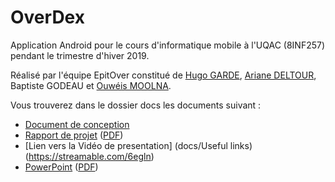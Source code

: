 ﻿# OverDex
	
Application Android pour le cours d'informatique mobile à l'UQAC (8INF257) pendant le trimestre d'hiver 2019.
	
Réalisé par l'équipe EpitOver constitué de [Hugo GARDE](https://github.com/snakehugo), [Ariane DELTOUR](https://github.com/Dargonos), Baptiste GODEAU et [Ouwéis MOOLNA](https://github.com/Wes974).
	
Vous trouverez dans le dossier docs les documents suivant : 

* [Document de conception](docs/EpitOver.pdf)
* [Rapport de projet](docs/rapport_projet.docx) ([PDF](docs/rapport_projet.pdf))
* [Lien vers la Vidéo de presentation] (docs/Useful links) (https://streamable.com/6egln)
* [PowerPoint](docs/OverDex_Presentation.pptx) ([PDF](docs/OverDex_Presentation.pdf))
